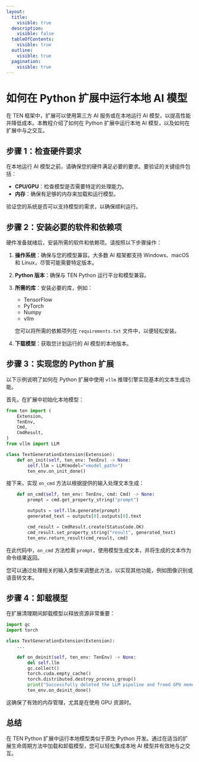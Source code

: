 ```yaml
---
layout:
  title:
    visible: true
  description:
    visible: false
  tableOfContents:
    visible: true
  outline:
    visible: true
  pagination:
    visible: true
---
```

# 如何在 Python 扩展中运行本地 AI 模型

在 TEN 框架中，扩展可以使用第三方 AI 服务或在本地运行 AI 模型，以提高性能并降低成本。本教程介绍了如何在 Python 扩展中运行本地 AI 模型，以及如何在扩展中与之交互。

## 步骤 1：检查硬件要求

在本地运行 AI 模型之前，请确保您的硬件满足必要的要求。要验证的关键组件包括：

- **CPU/GPU**：检查模型是否需要特定的处理能力。
- **内存**：确保有足够的内存来加载和运行模型。

验证您的系统是否可以支持模型的需求，以确保顺利运行。

## 步骤 2：安装必要的软件和依赖项

硬件准备就绪后，安装所需的软件和依赖项。请按照以下步骤操作：

1. **操作系统**：确保与您的模型兼容。大多数 AI 框架都支持 Windows、macOS 和 Linux，尽管可能需要特定版本。
2. **Python 版本**：确保与 TEN Python 运行平台和模型兼容。
3. **所需的库**：安装必要的库，例如：

   - TensorFlow
   - PyTorch
   - Numpy
   - vllm

   您可以将所需的依赖项列在 `requirements.txt` 文件中，以便轻松安装。
4. **下载模型**：获取您计划运行的 AI 模型的本地版本。

## 步骤 3：实现您的 Python 扩展

以下示例说明了如何在 Python 扩展中使用 `vllm` 推理引擎实现基本的文本生成功能。

首先，在扩展中初始化本地模型：

```python
from ten import (
    Extension,
    TenEnv,
    Cmd,
    CmdResult,
)
from vllm import LLM

class TextGenerationExtension(Extension):
    def on_init(self, ten_env: TenEnv) -> None:
        self.llm = LLM(model="<model_path>")
        ten_env.on_init_done()
```

接下来，实现 `on_cmd` 方法以根据提供的输入处理文本生成：

```python
    def on_cmd(self, ten_env: TenEnv, cmd: Cmd) -> None:
        prompt = cmd.get_property_string("prompt")

        outputs = self.llm.generate(prompt)
        generated_text = outputs[0].outputs[0].text

        cmd_result = CmdResult.create(StatusCode.OK)
        cmd_result.set_property_string("result", generated_text)
        ten_env.return_result(cmd_result, cmd)
```

在此代码中，`on_cmd` 方法检索 `prompt`，使用模型生成文本，并将生成的文本作为命令结果返回。

您可以通过处理相关的输入类型来调整此方法，以实现其他功能，例如图像识别或语音转文本。

## 步骤 4：卸载模型

在扩展清理期间卸载模型以释放资源非常重要：

```python
import gc
import torch

class TextGenerationExtension(Extension):
    ...

    def on_deinit(self, ten_env: TenEnv) -> None:
        del self.llm
        gc.collect()
        torch.cuda.empty_cache()
        torch.distributed.destroy_process_group()
        print("Successfully deleted the LLM pipeline and freed GPU memory!")
        ten_env.on_deinit_done()
```

这确保了有效的内存管理，尤其是在使用 GPU 资源时。

## 总结

在 TEN Python 扩展中运行本地模型类似于原生 Python 开发。通过在适当的扩展生命周期方法中加载和卸载模型，您可以轻松集成本地 AI 模型并有效地与之交互。
